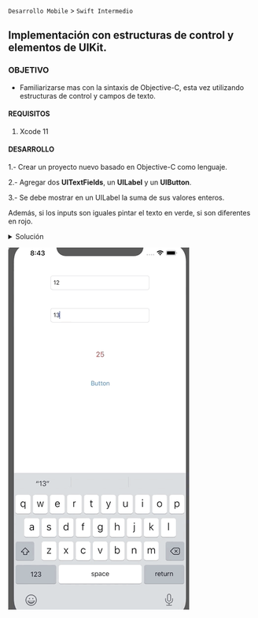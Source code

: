 
`Desarrollo Mobile` > `Swift Intermedio`

## Implementación con estructuras de control y elementos de UIKit.

### OBJETIVO 

- Familiarizarse mas con la sintaxis de Objective-C, esta vez utilizando estructuras de control y campos de texto.

#### REQUISITOS 

1. Xcode 11 

#### DESARROLLO

1.- Crear un proyecto nuevo basado en Objective-C como lenguaje.

2.- Agregar dos **UITextFields**, un **UILabel** y un **UIButton**.

3.- Se debe mostrar en un UILabel la suma de sus valores enteros.

Además, si los inputs son iguales pintar el texto en verde, si son diferentes en rojo.

<details>
	<summary>Solución</summary>
	<p> Agrega aqui la solucion </p>
</details> 

![](0.gif)
